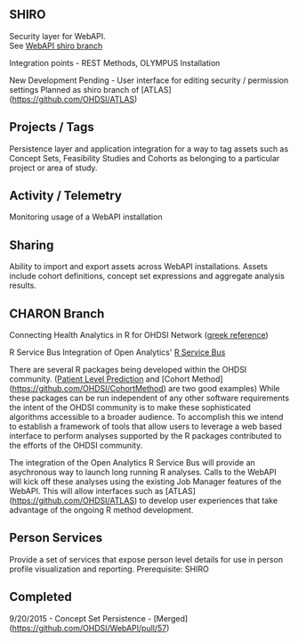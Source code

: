 ## SHIRO 

Security layer for WebAPI.  
See [WebAPI shiro branch](https://github.com/OHDSI/WebAPI/tree/shiro)

Integration points - REST Methods, OLYMPUS Installation

New Development Pending - User interface for editing security / permission settings
Planned as shiro branch of [ATLAS] (https://github.com/OHDSI/ATLAS)

## Projects / Tags 

Persistence layer and application integration for a way to tag assets such as Concept Sets, Feasibility Studies and Cohorts as belonging to a particular project or area of study.

## Activity / Telemetry

Monitoring usage of a WebAPI installation

## Sharing

Ability to import and export assets across WebAPI installations.  Assets include cohort definitions, concept set expressions and aggregate analysis results.

## CHARON Branch 
Connecting Health Analytics in R for OHDSI Network ([greek reference](https://en.wikipedia.org/wiki/Charon_(mythology)))

R Service Bus
Integration of Open Analytics' [R Service Bus](http://www.openanalytics.eu/r-service-bus)

There are several R packages being developed within the OHDSI community.   ([Patient Level Prediction](https://github.com/OHDSI/PatientLevelPrediction) and [Cohort Method] (https://github.com/OHDSI/CohortMethod) are two good examples)  While these packages can be run independent of any other software requirements the intent of the OHDSI community is to make these sophisticated algorithms accessible to a broader audience.  To accomplish this we intend to establish a framework of tools that allow users to leverage a web based interface to perform analyses supported by the R packages contributed to the efforts of the OHDSI community.

The integration of the Open Analytics R Service Bus will provide an asychronous way to launch long running R analyses.  Calls to the WebAPI will kick off these analyses using the existing Job Manager features of the WebAPI.  This will allow interfaces such as [ATLAS] (https://github.com/OHDSI/ATLAS) to develop user experiences that take advantage of the ongoing R method development.

## Person Services

Provide a set of services that expose person level details for use in person profile visualization and reporting.  Prerequisite: SHIRO

## Completed
9/20/2015 - Concept Set Persistence - [Merged] (https://github.com/OHDSI/WebAPI/pull/57) 